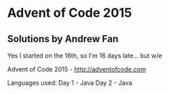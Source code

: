 # Advent of Code 2015
## Solutions by Andrew Fan

Yes I started on the 16th, so I'm 16 days late... but w/e

Advent of Code 2015 - http://adventofcode.com

Languages used:
Day 1 - Java
Day 2 - Java
